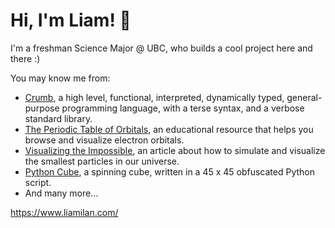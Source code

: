 # Hi, I'm Liam! 👋
I'm a freshman Science Major @ UBC, who builds a cool project here and there :)

You may know me from:
- [Crumb](https://github.com/liam-ilan/crumb), a high level, functional, interpreted, dynamically typed, general-purpose programming language, with a terse syntax, and a verbose standard library. 
- [The Periodic Table of Orbitals](https://liam-ilan.github.io/electron-orbitals/), an educational resource that helps you browse and visualize electron orbitals. 
- [Visualizing the Impossible](https://liam-ilan.github.io/time-dependent-schrodinger-equation/), an article about how to simulate and visualize the smallest particles in our universe.
- [Python Cube](https://github.com/liam-ilan/python-cube), a spinning cube, written in a 45 x 45 obfuscated Python script.
- And many more...

https://www.liamilan.com/
